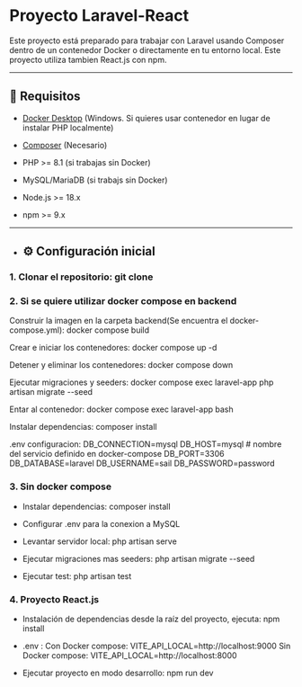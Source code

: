 # Proyecto Laravel-React

Este proyecto está preparado para trabajar con Laravel usando Composer dentro de un contenedor Docker o directamente en tu entorno local.
Este proyecto utiliza tambien React.js con npm.  

---

## 🚀 Requisitos

- [Docker Desktop](https://www.docker.com/products/docker-desktop) (Windows. Si quieres usar contenedor en lugar de instalar PHP localmente)
- [Composer](https://getcomposer.org/) (Necesario)
- PHP >= 8.1 (si trabajas sin Docker)
- MySQL/MariaDB (si trabajs sin Docker)

- Node.js >= 18.x
- npm >= 9.x

---

- ## ⚙️ Configuración inicial

### 1. Clonar el repositorio: git clone 

### 2. Si se quiere utilizar docker compose en backend

Construir la imagen en la carpeta backend(Se encuentra el docker-compose.yml): docker compose build

Crear e iniciar los contenedores: docker compose up -d

Detener y eliminar los contenedores: docker compose down

Ejecutar migraciones y seeders: docker compose exec laravel-app php artisan migrate --seed

Entar al contenedor: docker compose exec laravel-app bash

Instalar dependencias: composer install

.env configuracion: 
        DB_CONNECTION=mysql
        DB_HOST=mysql           # nombre del servicio definido en docker-compose
        DB_PORT=3306
        DB_DATABASE=laravel
        DB_USERNAME=sail
        DB_PASSWORD=password

### 3. Sin docker compose

- Instalar dependencias: composer install

- Configurar .env para la conexion a MySQL
  
- Levantar servidor local: php artisan serve

- Ejecutar migraciones mas seeders: php artisan migrate --seed

- Ejecutar test: php artisan test

### 4. Proyecto React.js

- Instalación de dependencias desde la raíz del proyecto, ejecuta: npm install

- .env :
  Con Docker compose: VITE_API_LOCAL=http://localhost:9000
  Sin Docker compose: VITE_API_LOCAL=http://localhost:8000

- Ejecutar proyecto en modo desarrollo: npm run dev
